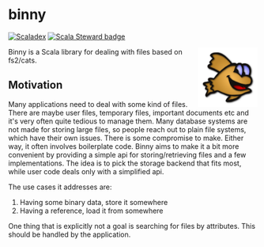 # binny

[![Scaladex](https://index.scala-lang.org/eikek/binny/latest.svg?color=blue)](https://index.scala-lang.org/eikek/binny/binny-core)
[![Scala Steward badge](https://img.shields.io/badge/Scala_Steward-helping-blue.svg?style=flat&logo=data:image/png;base64,iVBORw0KGgoAAAANSUhEUgAAAA4AAAAQCAMAAAARSr4IAAAAVFBMVEUAAACHjojlOy5NWlrKzcYRKjGFjIbp293YycuLa3pYY2LSqql4f3pCUFTgSjNodYRmcXUsPD/NTTbjRS+2jomhgnzNc223cGvZS0HaSD0XLjbaSjElhIr+AAAAAXRSTlMAQObYZgAAAHlJREFUCNdNyosOwyAIhWHAQS1Vt7a77/3fcxxdmv0xwmckutAR1nkm4ggbyEcg/wWmlGLDAA3oL50xi6fk5ffZ3E2E3QfZDCcCN2YtbEWZt+Drc6u6rlqv7Uk0LdKqqr5rk2UCRXOk0vmQKGfc94nOJyQjouF9H/wCc9gECEYfONoAAAAASUVORK5CYII=)](https://scala-steward.org)

<a href="https://eikek.github.io/emil/">
  <img height="120" align="right" style="float:right" src="./modules/microsite/src/main/resources/microsite/img/logo.png">
</a>


Binny is a Scala library for dealing with files based on fs2/cats.

## Motivation

Many applications need to deal with some kind of files. There are
maybe user files, temporary files, important documents etc and it's
very often quite tedious to manage them. Many database systems are not
made for storing large files, so people reach out to plain file
systems, which have their own issues. There is some compromise to
make. Either way, it often involves boilerplate code. Binny aims to
make it a bit more convenient by providing a simple api for
storing/retrieving files and a few implementations. The idea is to
pick the storage backend that fits most, while user code deals only
with a simplified api.

The use cases it addresses are:

1. Having some binary data, store it somewhere
2. Having a reference, load it from somewhere

One thing that is explicitly not a goal is searching for files by
attributes. This should be handled by the application.
